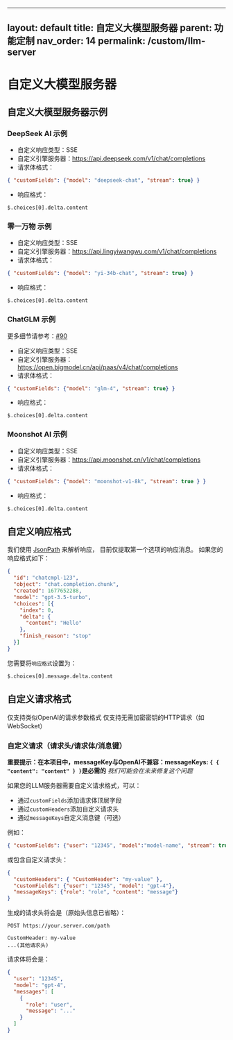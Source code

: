 

---
layout: default
title: 自定义大模型服务器
parent: 功能定制
nav_order: 14
permalink: /custom/llm-server
---

# 自定义大模型服务器

## 自定义大模型服务器示例

### DeepSeek AI 示例

- 自定义响应类型：SSE
- 自定义引擎服务器：https://api.deepseek.com/v1/chat/completions
- 请求体格式：
```json
{ "customFields": {"model": "deepseek-chat", "stream": true} }
```
- 响应格式：
```
$.choices[0].delta.content 
```

### 零一万物 示例

- 自定义响应类型：SSE
- 自定义引擎服务器：https://api.lingyiwangwu.com/v1/chat/completions
- 请求体格式：
```json
{ "customFields": {"model": "yi-34b-chat", "stream": true} }
```
- 响应格式：
```
$.choices[0].delta.content 
```

### ChatGLM 示例

更多细节请参考：[#90](https://github.com/unit-mesh/auto-dev/issues/90)

- 自定义响应类型：SSE
- 自定义引擎服务器：https://open.bigmodel.cn/api/paas/v4/chat/completions
- 请求体格式：
```json
{ "customFields": {"model": "glm-4", "stream": true} }
```
- 响应格式：
```
$.choices[0].delta.content 
```

### Moonshot AI 示例

- 自定义响应类型：SSE
- 自定义引擎服务器：https://api.moonshot.cn/v1/chat/completions
- 请求体格式：
```json
{ "customFields": {"model": "moonshot-v1-8k", "stream": true } }
```
- 响应格式：
```
$.choices[0].delta.content
```

## 自定义响应格式

我们使用 [JsonPath](https://github.com/json-path/JsonPath) 来解析响应，
目前仅提取第一个选项的响应消息。
如果您的响应格式如下：

```json
{
  "id": "chatcmpl-123",
  "object": "chat.completion.chunk",
  "created": 1677652288,
  "model": "gpt-3.5-turbo",
  "choices": [{
    "index": 0,
    "delta": {
      "content": "Hello"
    },
    "finish_reason": "stop"
  }]
}
```
您需要将`响应格式`设置为：

```text
$.choices[0].message.delta.content
```

## 自定义请求格式

仅支持类似OpenAI的请求参数格式
仅支持无需加密密钥的HTTP请求（如WebSocket）

### 自定义请求（请求头/请求体/消息键）

**重要提示：在本项目中，messageKey与OpenAI不兼容：messageKeys: `{ { "content": "content" } }`是必需的** *我们可能会在未来修复这个问题*

如果您的LLM服务器需要自定义请求格式，可以：

- 通过`customFields`添加请求体顶层字段
- 通过`customHeaders`添加自定义请求头
- 通过`messageKeys`自定义消息键（可选）

例如：

```json
{ "customFields": {"user": "12345", "model":"model-name", "stream": true},  "messageKeys": { "content": "content" }}
```

或包含自定义请求头：

```json
{
  "customHeaders": { "CustomHeader": "my-value" },
  "customFields": {"user": "12345", "model": "gpt-4"},
  "messageKeys": {"role": "role", "content": "message"}
}
```

生成的请求头将会是（原始头信息已省略）：

```http-request
POST https://your.server.com/path

CustomHeader: my-value
...(其他请求头)
```

请求体将会是：

```json
{
  "user": "12345",
  "model": "gpt-4",
  "messages": [
    {
      "role": "user",
      "message": "..."
    }
  ]
}
```